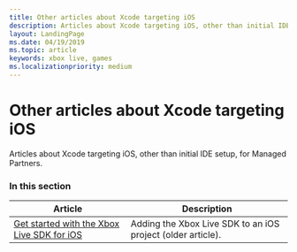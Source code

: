 ```yaml
---
title: Other articles about Xcode targeting iOS
description: Articles about Xcode targeting iOS, other than initial IDE setup, for Managed Partners.
layout: LandingPage
ms.date: 04/19/2019
ms.topic: article
keywords: xbox live, games
ms.localizationpriority: medium
---
```


# Other articles about Xcode targeting iOS

Articles about Xcode targeting iOS, other than initial IDE setup, for Managed Partners.


### In this section

| Article | Description |
|---------|-------------|
| [Get started with the Xbox Live SDK for iOS](live-ios-get-started-xsapi.md) | Adding the Xbox Live SDK to an iOS project (older article). |
